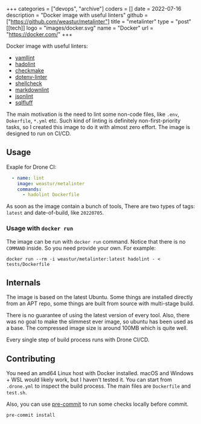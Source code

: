 +++
categories = ["devops", "archive"]
coders = []
date = 2022-07-16
description = "Docker image with useful linters"
github = ["https://github.com/weastur/metalinter"]
title = "metalinter"
type = "post"
[[tech]]
logo = "images/docker.svg"
name = "Docker"
url = "https://docker.com/"
+++

Docker image with useful linters:

- [yamllint](https://github.com/adrienverge/yamllint)
- [hadolint](https://github.com/hadolint/hadolint)
- [checkmake](https://github.com/mrtazz/checkmake)
- [dotenv-linter](https://github.com/dotenv-linter/dotenv-linter)
- [shellcheck](https://github.com/koalaman/shellcheck)
- [markdownlint](https://github.com/igorshubovych/markdownlint-cli)
- [jsonlint](https://github.com/zaach/jsonlint)
- [sqlfluff](https://github.com/sqlfluff/sqlfluff)

The main motivation is the need to lint some non-code files, like `.env`,
`Dokerfile`, `*.yml` etc. Such kind of linting is definitely non-first-priority
tasks, so I created this image to do it with almost zero effort.
The image is designed to run on CI/CD.

## Usage

Exaple for Drone CI:

```yaml
  - name: lint
    image: weastur/metalinter
    commands:
      - hadolint Dockerfile
```

As soon as the image contain a bunch of tools, There are
two types of tags: `latest` and date-of-build, like `20220705`.

### Usage with `docker run`

The image can be run with `docker run` command. Notice that there is no
`COMMAND` inside. So you need provide your own. For example:

```shell
docker run --rm -i weastur/metalinter:latest hadolint - < tests/Dockerfile
```

## Internals

The image is based on the latest Ubuntu. Some things are installed
directly from an APT repo, some things are built from source with
multi-stage build.

There is no guarantee of using the latest version of every tool.
Also, there was no goal to make the slimmest ever image, so ubuntu has been
used as a base. The compressed image size is around 100MB which is quite well.

Every single step of build process runs with Drone CI/CD.

## Contributing

You need an amd64 Linux host with Docker installed.
macOS and Windows + WSL would likely work,
but I haven't tested it.
You can start from `.drone.yml` to inspect the build process.
The main files are `Dockerfile` and `test.sh`.

Also, you can use [pre-commit](https://pre-commit.com) to run some checks
locally before commit.

```bash
pre-commit install
```
